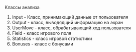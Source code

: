 
Классы анализа

1. Input - Класс, принимающий данные от пользователя
2. Output - класс, выводядщий информацию на экран
3. UserMove - класс, обрабатывающий ход пользователя
4. Field - класс игрового поля
5. Statistics - класс игровой статистики
6. Bonuses - класс с бонусами